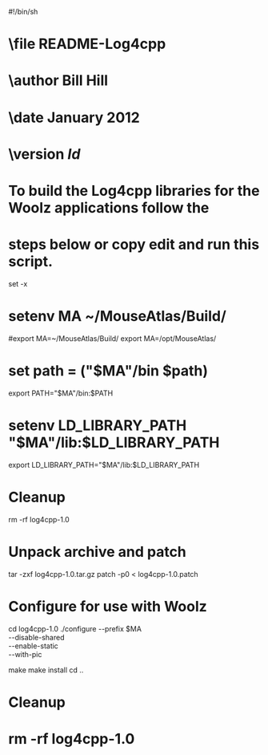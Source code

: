 #!/bin/sh
# \file         README-Log4cpp
# \author       Bill Hill
# \date         January 2012
# \version      $Id$
#
# To build the Log4cpp libraries for the Woolz applications follow the
# steps below or copy edit and run this script.

set -x

# setenv MA ~/MouseAtlas/Build/
#export MA=~/MouseAtlas/Build/
export MA=/opt/MouseAtlas/
# set path = ("$MA"/bin $path)
export PATH="$MA"/bin:$PATH
# setenv LD_LIBRARY_PATH "$MA"/lib:$LD_LIBRARY_PATH
export LD_LIBRARY_PATH="$MA"/lib:$LD_LIBRARY_PATH

# Cleanup
rm -rf log4cpp-1.0

# Unpack archive and patch
tar -zxf log4cpp-1.0.tar.gz
patch -p0 < log4cpp-1.0.patch

# Configure for use with Woolz
cd log4cpp-1.0
./configure --prefix $MA \
            --disable-shared \
	    --enable-static \
	    --with-pic

make
make install
cd ..

# Cleanup
# rm -rf log4cpp-1.0

